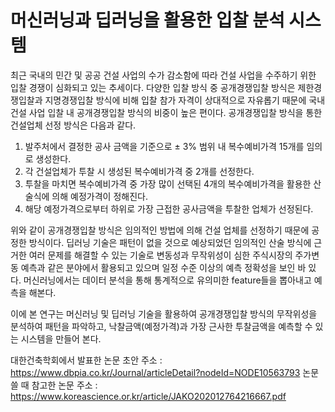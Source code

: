 # 머신러닝과 딥러닝을 활용한 입찰 분석 시스템

최근 국내의 민간 및 공공 건설 사업의 수가 감소함에 따라 건설 사업을 수주하기 위한 입찰 경쟁이 심화되고 있는 추세이다.
다양한 입찰 방식 중 공개경쟁입찰 방식은 제한경쟁입찰과 지명경쟁입찰 방식에 비해 입찰 참가 자격이 상대적으로 자유롭기 때문에 
국내 건설 사업 입찰 내 공개경쟁입찰 방식의 비중이 높은 편이다. 공개경쟁입찰 방식을 통한 건설업체 선정 방식은 다음과 같다. 
1) 발주처에서 결정한 공사 금액을 기준으로 ± 3% 범위 내 복수예비가격 15개를 임의로 생성한다. 
2) 각 건설업체가 투찰 시 생성된 복수예비가격 중 2개를 선정한다. 
3) 투찰을 마치면 복수예비가격 중 가장 많이 선택된 4개의 복수예비가격을 활용한 산술식에 의해 예정가격이 정해진다. 
4) 해당 예정가격으로부터 하위로 가장 근접한 공사금액을 투찰한 업체가 선정된다. 

위와 같이 공개경쟁입찰 방식은 임의적인 방법에 의해 건설 업체를 선정하기 때문에 공정한 방식이다.
딥러닝 기술은 패턴이 없을 것으로 예상되었던 임의적인 산술 방식에 근거한 여러 문제를 해결할 수 있는 기술로
변동성과 무작위성이 심한 주식시장의 주가변동 예측과 같은 분야에서 활용되고 있으며 일정 수준 이상의 예측 정확성을 보인 바 있다.
머신러닝에서는 데이터 분석을 통해 통계적으로 유의미한 feature들을 뽑아내고 예측을 해본다.

이에 본 연구는 머신러닝 및 딥러닝 기술을 활용하여 공개경쟁입찰 방식의 무작위성을 분석하여 패턴을 파악하고, 낙찰금액(예정가격)과 
가장 근사한 투찰금액을 예측할 수 있는 시스템을 만들어 본다.

대한건축학회에서 발표한 논문 초안 주소 : https://www.dbpia.co.kr/Journal/articleDetail?nodeId=NODE10563793
논문 쓸 때 참고한 논문 주소 : https://www.koreascience.or.kr/article/JAKO202012764216667.pdf
